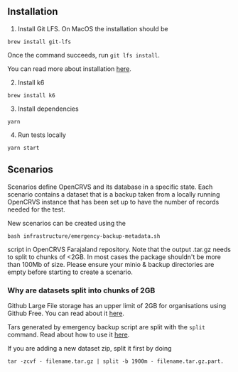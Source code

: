 ## Installation

1. Install Git LFS. On MacOS the installation should be

`brew install git-lfs`

Once the command succeeds, run `git lfs install`.

You can read more about installation [here](https://git-lfs.com/).

2. Install k6

```
brew install k6
```

3. Install dependencies

```
yarn
```

4. Run tests locally

```
yarn start
```

## Scenarios

Scenarios define OpenCRVS and its database in a specific state. Each scenario contains a dataset that is a backup taken from a locally running OpenCRVS instance that has been set up to have the number of records needed for the test.

New scenarios can be created using the

```
bash infrastructure/emergency-backup-metadata.sh
```

script in OpenCRVS Farajaland repository. Note that the output .tar.gz needs to split to chunks of <2GB. In most cases the package shouldn't be more than 100Mb of size. Please ensure your minio & backup directories are empty before starting to create a scenario.

### Why are datasets split into chunks of 2GB

Github Large File storage has an upper limit of 2GB for organisations using Github Free. You can read about it [here](https://docs.github.com/en/repositories/working-with-files/managing-large-files/about-git-large-file-storage).

Tars generated by emergency backup script are split with the `split` command. Read about how to use it [here](https://unix.stackexchange.com/questions/61774/create-a-tar-archive-split-into-blocks-of-a-maximum-size).

If you are adding a new dataset zip, split it first by doing

```
tar -zcvf - filename.tar.gz | split -b 1900m - filename.tar.gz.part.
```
